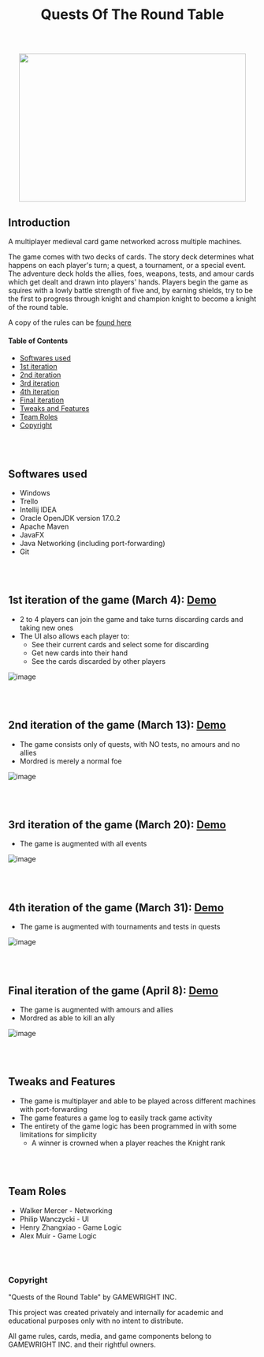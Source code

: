 <h1 align="center">
    Quests Of The Round Table
  <br>
  <br>
  <p align="center">
  	<img width="460" height="300" src="https://user-images.githubusercontent.com/44578113/166127909-791b4146-25d0-44d0-9bde-bee958cbd330.png">
	</p>
</h1>

## Introduction

A multiplayer medieval card game networked across multiple machines.

The game comes with two decks of cards. The story deck determines what happens on each player's turn; a quest, a tournament, or a special event.
The adventure deck holds the allies, foes, weapons, tests, and amour cards which get dealt and drawn into players' hands.
Players begin the game as squires with a lowly battle strength of five and, by earning shields, try to be the first to progress through knight and champion knight to become a knight of the round table.

A copy of the rules can be [found here](https://www.fgbradleys.com/rules/rules4/Quests%20of%20the%20Round%20Table%20-%20rules.pdf)

#### Table of Contents
- [Softwares used](#softwares)
- [1st iteration](#first)
- [2nd iteration](#second)
- [3rd iteration](#third)
- [4th iteration](#fourth)
- [Final iteration](#final)
- [Tweaks and Features](#tweaks)
- [Team Roles](#roles)
- [Copyright](#copyright)


<br></br>
## Softwares used <a name="softwares"></a>

- Windows
- Trello
- Intellij IDEA
- Oracle OpenJDK version 17.0.2
- Apache Maven
- JavaFX
- Java Networking (including port-forwarding)
- Git


<br></br>
## 1st iteration of the game (March 4): [Demo](https://www.youtube.com/watch?v=cYr4cSpDKhM) <a name="first"></a>
- 2 to 4 players can join the game and take turns discarding cards and taking new ones
- The UI also allows each player to:
	- See their current cards and select some for discarding
	- Get new cards into their hand
	- See the cards discarded by other players

![image](https://user-images.githubusercontent.com/44578113/166127520-a06c0fd3-75ed-41f3-8f18-bce12fdffe2a.png)


<br></br>
## 2nd iteration of the game (March 13): [Demo](https://www.youtube.com/watch?v=NdfmuBfkgcY) <a name="second"></a>
- The game consists only of quests, with NO tests, no amours and no allies
- Mordred is merely a normal foe

![image](https://user-images.githubusercontent.com/44578113/166127638-616ab155-a865-4104-ab05-9029bc308555.png)


<br></br>
## 3rd iteration of the game (March 20): [Demo](https://www.youtube.com/watch?v=B8WLqqNAn3M) <a name="third"></a>
- The game is augmented with all events

![image](https://user-images.githubusercontent.com/44578113/166127666-082ef67d-b096-43a4-9483-a7b4a59440ac.png)


<br></br>
## 4th iteration of the game (March 31): [Demo](https://www.youtube.com/watch?v=jxndgWbg8mg) <a name="fourth"></a>
- The game is augmented with tournaments and tests in quests

![image](https://user-images.githubusercontent.com/44578113/166127714-7af75fca-8c17-4870-bd24-c8152d96d168.png)


<br></br>
## Final iteration of the game (April 8): [Demo](https://www.youtube.com/watch?v=jWEatQwQw0E) <a name="final"></a>
- The game is augmented with amours and allies
- Mordred as able to kill an ally

![image](https://user-images.githubusercontent.com/44578113/166127746-38f472b6-d395-4ec0-8e5f-c9e08a2b43a7.png)


<br></br>
## Tweaks and Features <a name="tweaks"></a>
- The game is multiplayer and able to be played across different machines with port-forwarding
- The game features a game log to easily track game activity
- The entirety of the game logic has been programmed in with some limitations for simplicity
	- A winner is crowned when a player reaches the Knight rank


<br></br>
## Team Roles <a name="roles"></a>
- Walker Mercer - Networking 
- Philip Wanczycki - UI 
- Henry Zhangxiao - Game Logic
- Alex Muir - Game Logic


<br></br>
### Copyright <a name="copyright"></a>
"Quests of the Round Table" by GAMEWRIGHT INC.

This project was created privately and internally for academic and educational purposes only with no intent to distribute.

All game rules, cards, media, and game components belong to GAMEWRIGHT INC. and their rightful owners.





